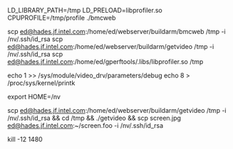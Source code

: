 LD_LIBRARY_PATH=/tmp LD_PRELOAD=libprofiler.so CPUPROFILE=/tmp/profile ./bmcweb

scp ed@hades.jf.intel.com:/home/ed/webserver/buildarm/bmcweb /tmp -i /nv/.ssh/id_rsa
scp ed@hades.jf.intel.com:/home/ed/webserver/buildarm/getvideo /tmp -i /nv/.ssh/id_rsa
scp ed@hades.jf.intel.com:/home/ed/gperftools/.libs/libprofiler.so /tmp

echo 1 >> /sys/module/video_drv/parameters/debug
echo 8 > /proc/sys/kernel/printk

export HOME=/nv

scp ed@hades.jf.intel.com:/home/ed/webserver/buildarm/getvideo /tmp -i /nv/.ssh/id_rsa && cd /tmp && ./getvideo && scp screen.jpg ed@hades.jf.intel.com:~/screen.foo -i /nv/.ssh/id_rsa


kill -12 1480